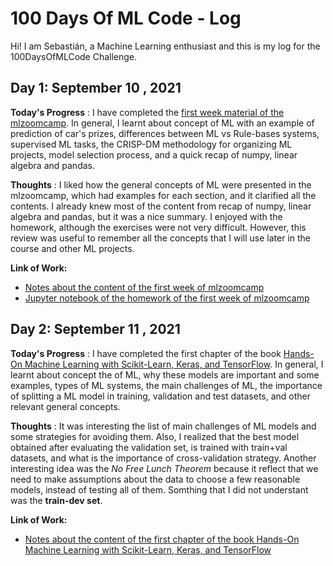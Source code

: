 # 100 Days Of ML Code - Log

Hi! I am Sebastián, a Machine Learning enthusiast and this is my log for the 100DaysOfMLCode Challenge.

## Day 1: September 10 , 2021

**Today's Progress** : I have completed the [first week material of the mlzoomcamp](https://github.com/alexeygrigorev/mlbookcamp-code/tree/master/course-zoomcamp/01-intro). 
In general, I learnt about concept of ML with an example of prediction of car's prizes, differences between ML vs Rule-bases systems, supervised ML tasks, the 
CRISP-DM methodology for organizing ML projects, model selection process, and a quick recap of numpy, linear algebra and pandas. 

**Thoughts** : I liked how the general concepts of ML were presented in the mlzoomcamp, which had examples for each section, and it clarified all the contents. 
I already knew most of the content from recap of numpy, linear algebra and pandas, but it was a nice summary. I enjoyed with the homework, although the 
exercises were not very difficult. However, this review was useful to remember all the concepts that I will use later in the course and other ML projects. 

**Link of Work:** 
* [Notes about the content of the first week of mlzoomcamp](Notes/NotesDay1.md)
* [Jupyter notebook of the homework of the first week of mlzoomcamp](Intro_ML/Homework_week1_mlzoomcamp.ipynb)

## Day 2: September 11 , 2021

**Today's Progress** : I have completed the first chapter of the book [Hands-On Machine Learning with Scikit-Learn, Keras, and TensorFlow](https://www.oreilly.com/library/view/hands-on-machine-learning/9781492032632/). 
In general, I learnt about concept the of ML, why these models are important and some examples, types of ML systems, the main challenges of ML, the importance of 
splitting a ML model in training, validation and test datasets, and other relevant general concepts. 

**Thoughts** : It was interesting the list of main challenges of ML models and some strategies for avoiding them. Also, I realized that the best model obtained after evaluating the validation set, is trained 
with train+val datasets, and what is the importance of cross-validation strategy. Another interesting idea was the *No Free Lunch Theorem* because it reflect that we need to make 
assumptions about the data to choose a few reasonable models, instead of testing all of them. Somthing that I did not understant was the **train-dev set**. 

**Link of Work:** 
* [Notes about the content of the first chapter of the book Hands-On Machine Learning with Scikit-Learn, Keras, and TensorFlow](Notes/NotesDay1.md)
